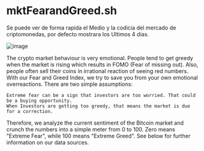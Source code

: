 # mktFearandGreed.sh

Se puede ver de forma rapida el Medio y la codicia del mercado de criptomonedas, por defecto mostrara los Ultimos 4 dias.

![image](https://user-images.githubusercontent.com/96312218/178048459-eec4dc5a-29e3-4eb4-aac4-5966decdb34e.png)


The crypto market behaviour is very emotional. People tend to get greedy when the market is rising which results in FOMO (Fear of missing out). Also, people often sell their coins in irrational reaction of seeing red numbers. With our Fear and Greed Index, we try to save you from your own emotional overreactions. There are two simple assumptions:

    Extreme fear can be a sign that investors are too worried. That could be a buying opportunity.
    When Investors are getting too greedy, that means the market is due for a correction.

Therefore, we analyze the current sentiment of the Bitcoin market and crunch the numbers into a simple meter from 0 to 100. Zero means "Extreme Fear", while 100 means "Extreme Greed". See below for further information on our data sources.
